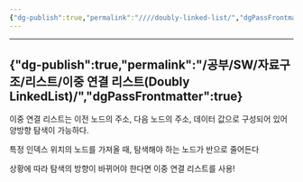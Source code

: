 ```yaml
---
{"dg-publish":true,"permalink":"////doubly-linked-list/","dgPassFrontmatter":true}
---
```



---
{"dg-publish":true,"permalink":"/공부/SW/자료구조/리스트/이중 연결 리스트(Doubly LinkedList)/","dgPassFrontmatter":true}
---

이중 연결 리스트는 이전 노드의 주소, 다음 노드의 주소, 데이터 값으로 구성되어 있어 양방향 탐색이 가능하다.

특정 인덱스 위치의 노드를 가져올 때, 탐색해야 하는 노드가 반으로 줄어든다

상황에 따라 탐색의 방향이 바뀌어야 한다면 이중 연결 리스트를 사용!